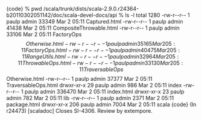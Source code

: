 {code}
% pwd
/scala/trunk/dists/scala-2.9.0.r24364-b20110302051142/doc/scala-devel-docs/api
% ls -l
total 1280
-rw-r--r--    1 paulp  admin   33349 Mar  2 05:11 Captured.html
-rw-r--r--    1 paulp  admin   41438 Mar  2 05:11 CompositeThrowable.html
-rw-r--r--    1 paulp  admin   33106 Mar  2 05:11 FactoryOps$$Otherwise.html
-rw-r--r--    1 paulp  admin   35165 Mar  2 05:11 FactoryOps.html
-rw-r--r--    1 paulp  admin   40475 Mar  2 05:11 RangeUtils.html
-rw-r--r--    1 paulp  admin   32964 Mar  2 05:11 ThrowableOps.html
-rw-r--r--    1 paulp  admin   33130 Mar  2 05:11 TraversableOps$$Otherwise.html
-rw-r--r--    1 paulp  admin   37377 Mar  2 05:11 TraversableOps.html
drwxr-xr-x   29 paulp  admin     986 Mar  2 05:11 index
-rw-r--r--    1 paulp  admin  336470 Mar  2 05:11 index.html
drwxr-xr-x   23 paulp  admin     782 Mar  2 05:11 lib
-rw-r--r--    1 paulp  admin    2371 Mar  2 05:11 package.html
drwxr-xr-x  206 paulp  admin    7004 Mar  2 05:11 scala
{code}
(In r24473) [scaladoc] Closes SI-4306. Review by extempore.
